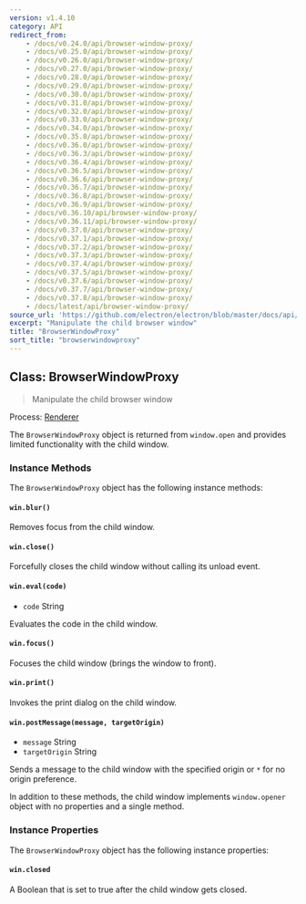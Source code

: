 ```yaml
---
version: v1.4.10
category: API
redirect_from:
    - /docs/v0.24.0/api/browser-window-proxy/
    - /docs/v0.25.0/api/browser-window-proxy/
    - /docs/v0.26.0/api/browser-window-proxy/
    - /docs/v0.27.0/api/browser-window-proxy/
    - /docs/v0.28.0/api/browser-window-proxy/
    - /docs/v0.29.0/api/browser-window-proxy/
    - /docs/v0.30.0/api/browser-window-proxy/
    - /docs/v0.31.0/api/browser-window-proxy/
    - /docs/v0.32.0/api/browser-window-proxy/
    - /docs/v0.33.0/api/browser-window-proxy/
    - /docs/v0.34.0/api/browser-window-proxy/
    - /docs/v0.35.0/api/browser-window-proxy/
    - /docs/v0.36.0/api/browser-window-proxy/
    - /docs/v0.36.3/api/browser-window-proxy/
    - /docs/v0.36.4/api/browser-window-proxy/
    - /docs/v0.36.5/api/browser-window-proxy/
    - /docs/v0.36.6/api/browser-window-proxy/
    - /docs/v0.36.7/api/browser-window-proxy/
    - /docs/v0.36.8/api/browser-window-proxy/
    - /docs/v0.36.9/api/browser-window-proxy/
    - /docs/v0.36.10/api/browser-window-proxy/
    - /docs/v0.36.11/api/browser-window-proxy/
    - /docs/v0.37.0/api/browser-window-proxy/
    - /docs/v0.37.1/api/browser-window-proxy/
    - /docs/v0.37.2/api/browser-window-proxy/
    - /docs/v0.37.3/api/browser-window-proxy/
    - /docs/v0.37.4/api/browser-window-proxy/
    - /docs/v0.37.5/api/browser-window-proxy/
    - /docs/v0.37.6/api/browser-window-proxy/
    - /docs/v0.37.7/api/browser-window-proxy/
    - /docs/v0.37.8/api/browser-window-proxy/
    - /docs/latest/api/browser-window-proxy/
source_url: 'https://github.com/electron/electron/blob/master/docs/api/browser-window-proxy.md'
excerpt: "Manipulate the child browser window"
title: "BrowserWindowProxy"
sort_title: "browserwindowproxy"
---
```


## Class: BrowserWindowProxy

> Manipulate the child browser window

Process: [Renderer](http://electron.atom.io/docs/tutorial/quick-start#renderer-process)

The `BrowserWindowProxy` object is returned from `window.open` and provides
limited functionality with the child window.

### Instance Methods

The `BrowserWindowProxy` object has the following instance methods:

#### `win.blur()`

Removes focus from the child window.

#### `win.close()`

Forcefully closes the child window without calling its unload event.

#### `win.eval(code)`

* `code` String

Evaluates the code in the child window.

#### `win.focus()`

Focuses the child window (brings the window to front).

#### `win.print()`

Invokes the print dialog on the child window.

#### `win.postMessage(message, targetOrigin)`

* `message` String
* `targetOrigin` String

Sends a message to the child window with the specified origin or `*` for no
origin preference.

In addition to these methods, the child window implements `window.opener` object
with no properties and a single method.

### Instance Properties

The `BrowserWindowProxy` object has the following instance properties:

#### `win.closed`

A Boolean that is set to true after the child window gets closed.
